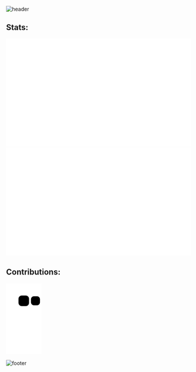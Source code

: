 <!-- https://github.com/jstrieb/github-stats -->
<!-- https://github.com/gleich/profile_stack -->
<!-- https://github.com/abhisheknaiidu/awesome-github-profile-readme#github-actions- -->

<!-- https://github.com/kyechan99/capsule-render -->
![header](https://capsule-render.vercel.app/api?type=waving&color=timeGradient&height=250&section=header&text=Jo%20Rocca:%20blockchain%20developer&fontSize=40)
## Stats:
<p alignItems="center" justifyContent="space-between">
<img src="https://github.com/jrocca82/git-profile/blob/master/generated/overview.svg" />
<img src="https://github.com/jrocca82/git-profile/blob/master/generated/languages.svg" />
</p>

## Contributions:

![snake gif](https://github.com/jrocca82/jrocca82/blob/output/github-contribution-grid-snake.svg)


![footer](https://capsule-render.vercel.app/api?section=footer&type=waving&color=timeGradient)
